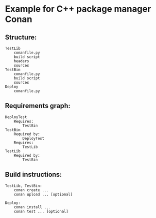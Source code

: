Example for C++ package manager **Conan**
=========================================

Structure:
----------

    TestLib
        conanfile.py
        build script
        headers
        sources
    TestBin
        conanfile.py
        build script
        sources
    Deploy
        conanfile.py

Requirements graph:
-------------------

    DeployTest
        Requires:
            TestBin
    TestBin
        Required by:
            DeployTest
        Requires:
            TestLib
    TestLib
        Required by:
            TestBin

Build instructions:
-------------------

    TestLib, TestBin:
        conan create ...
        conan upload ... [optional]
    
    Deploy:
        conan install ...
        conan test ... [optional]

